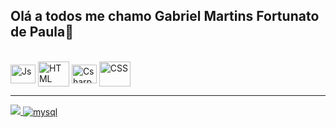 ## Olá a todos me chamo Gabriel Martins Fortunato de Paula👋

<!--
**Bielmfp18/Bielmfp18** is a ✨ _special_ ✨ repository because its `README.md` (this file) appears on your GitHub profile.

Here are some ideas to get you started:

- 🔭 Eu estou a procura de um estágio de trabalho.
- 🌱 Estudo  C#, HTML, JavaScript e CSS no Senac de Itaquera.
- 👯 Estou buscando colaborar em uma multinacional.
- 🤔 Por enquanto estou resolvendo problemas de programação.
- 💬 Pergunte-me sobre C# e HTML ficarei feliz em responder.
- 📫 How to reach me: gabrielmartins180706@gmail.com
- 😄 Pronouns: he/him
- ⚡ Fun fact: Estudando igual um cachorro.
- ✅ Estou certo de que meus erros me darão ideias novas.
-->
<div style="display: inline_block"><br>
  <img align="center" alt="Js" height="30" width="40" src="https://cdn.jsdelivr.net/gh/devicons/devicon@latest/icons/javascript/javascript-original.svg">
  <img align="center" alt="HTML" height="40" width="50" src="https://cdn.jsdelivr.net/gh/devicons/devicon@latest/icons/html5/html5-original-wordmark.svg">
  <img align="center" alt="Csharp" height="30" width="40" src="https://cdn.jsdelivr.net/gh/devicons/devicon@latest/icons/csharp/csharp-original.svg">
  <img align="center" alt="CSS" height="40" width="50" src="https://cdn.jsdelivr.net/gh/devicons/devicon@latest/icons/css3/css3-original-wordmark.svg">
</div>
<hr>
  <a href = "mailto:contatorafaballerini@gmail.com"><img src="https://img.shields.io/badge/-Gmail-%23333?style=for-the-badge&logo=gmail&logoColor=white" target="_blank">
 <img align="center" alt="mysql" src="https://img.shields.io/badge/MariaDB-003545?style=for-the-badge&logo=mariadb&logoColor=white"/></a>
           
          
